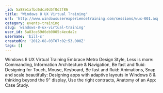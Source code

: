 ```yaml
---
_id: 5a88e1afbd6dca0d5f0d2f86
title: "Windows 8 UX Virtual Training"
url: 'http://www.windowsuserexperiencetraining.com/sessions/wux-001.aspx'
category: events-training
slug: 'windows-8-ux-virtual-training'
user_id: 5a83ce59d6eb0005c4ecda2c
username: 'bill-s'
createdOn: '2012-08-03T07:02:53.000Z'
tags: []
---
```


Windows 8 UX Virtual Training
Embrace Metro Design Style, Less is more: Commanding, Information Architecture & Navigation, Be fast and fluid: Designing for Touch, Mouse, Keyboard, Be fast and fluid: Animations, Snap and scale beautifully: Designing apps with adaptive layouts in Windows 8 & thinking beyond the 9" display, Use the right contracts, Anatomy of an App: Case Study.
